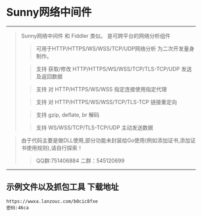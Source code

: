 # Sunny网络中间件

---

> Sunny网络中间件 和 Fiddler 类似。 是可跨平台的网络分析组件
> > 可用于HTTP/HTTPS/WS/WSS/TCP/UDP网络分析 为二次开发量身制作。
> 
> >支持 获取/修改 HTTP/HTTPS/WS/WSS/TCP/TLS-TCP/UDP 发送及返回数据
> 
> >支持 对 HTTP/HTTPS/WS/WSS 指定连接使用指定代理
> 
> >支持 对 HTTP/HTTPS/WS/WSS/TCP/TLS-TCP 链接重定向
> 
> >支持 gzip, deflate, br 解码
>
> >支持 WS/WSS/TCP/TLS-TCP/UDP 主动发送数据

> 由于代码主要是做DLL使用,部分功能未封装给Go使用(例如添加证书,添加证书使用规则),请自行探索！
> > QQ群:751406884 二群：545120699

---

## 示例文件以及抓包工具 下载地址
``` 
https://wwxa.lanzouc.com/b0cic8fxe
密码:46ca
```
